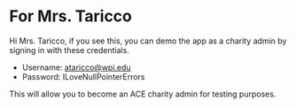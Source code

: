 # For Mrs. Taricco

Hi Mrs. Taricco, if you see this, you can demo the app as a charity admin by signing in with these credentials.
* Username: ataricco@wpi.edu
* Password: ILoveNullPointerErrors<br>
 
This will allow you to become an ACE charity admin for testing purposes. 

